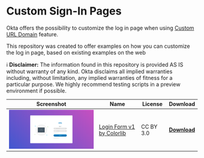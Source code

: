 # Custom Sign-In Pages
Okta offers the possibility to customize the log in page when using [Custom URL Domain](https://help.okta.com/en/prod/Content/Topics/Settings/custom-url-domain.htm?cshid=ext_custom_url_domain) feature.

This repository was created to offer examples on how you can customize the log in page, based on existing examples on the web

:information_source: **Disclaimer:** The information found in this repository is provided AS IS without warranty of any kind. Okta disclaims all implied warranties including, without limitation, any implied warranties of fitness for a particular purpose. We highly recommend testing scripts in a preview environment if possible.

| Screenshot | Name | License | Download |
|------------|------|---------|----------|
| <img src="https://github.com/dragosgaftoneanu-okta/custom-sign-in-pages/blob/master/colorlib-login-form/screenshot.png?raw=true" width="450" /> | [Login Form v1 by Colorlib](https://colorlib.com/wp/template/login-form-v1/) | CC BY 3.0 | **[Download](https://github.com/dragosgaftoneanu-okta/custom-sign-in-pages/tree/master/colorlib-login-form)**